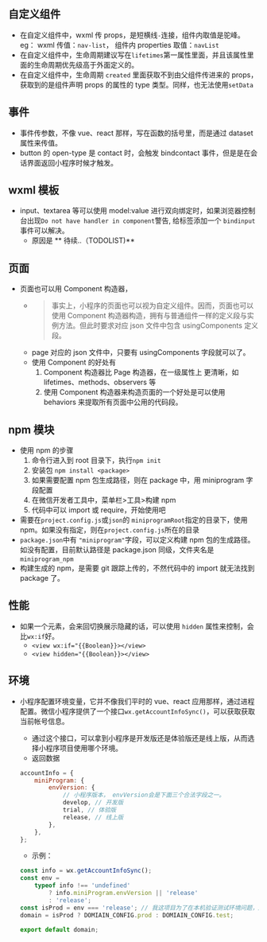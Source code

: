## 自定义组件

-   在自定义组件中，wxml 传 props，是短横线`-`连接，组件内取值是驼峰。eg： wxml 传值：`nav-list`， 组件内 properties 取值：`navList`
-   在自定义组件中，生命周期建议写在`lifetimes`第一属性里面，并且该属性里面的生命周期优先级高于外面定义的。
-   在自定义组件中，生命周期 `created` 里面获取不到由父组件传进来的 props，获取到的是组件声明 props 的属性的 type 类型。同样，也无法使用`setData`

## 事件

-   事件传参数，不像 vue、react 那样，写在函数的括号里，而是通过 dataset 属性来传值。
-   button 的 open-type 是 contact 时，会触发 bindcontact 事件，但是是在会话界面返回小程序时候才触发。

## wxml 模板

-   input、textarea 等可以使用 model:value 进行双向绑定时，如果浏览器控制台出现`Do not have handler in component`警告, 给标签添加一个 `bindinput`事件可以解决。
    -   原因是 ** 待续..（TODOLIST)**

## 页面

-   页面也可以用 Component 构造器，
    -   > 事实上，小程序的页面也可以视为自定义组件。因而，页面也可以使用 Component 构造器构造，拥有与普通组件一样的定义段与实例方法。但此时要求对应 json 文件中包含 usingComponents 定义段。
    -   page 对应的 json 文件中，只要有 usingComponents 字段就可以了。
    -   使用 Component 的好处有
        1. Component 构造器比 Page 构造器，在一级属性上 更清晰，如 lifetimes、methods、observers 等
        2. 使用 Component 构造器来构造页面的一个好处是可以使用 behaviors 来提取所有页面中公用的代码段。

## npm 模块

-   使用 npm 的步骤
    1. 命令行进入到 root 目录下，执行`npm init`
    2. 安装包 `npm install <package>`
    3. 如果需要配置 npm 包生成路径，则在 package 中，用 miniprogram 字段配置
    4. 在微信开发者工具中，菜单栏>工具>构建 npm
    5. 代码中可以 import 或 require，开始使用吧
-   需要在`project.config.js`或`json`的 `miniprogramRoot`指定的目录下，使用 npm。如果没有指定，则在`project.config.js`所在的目录
-   `package.json`中有 `"miniprogram"`字段，可以定义构建 npm 包的生成路径。如没有配置，目前默认路径是 package.json 同级，文件夹名是`miniprogram_npm`
-   构建生成的 npm，是需要 git 跟踪上传的，不然代码中的 import 就无法找到 package 了。

## 性能

-   如果一个元素，会来回切换展示隐藏的话，可以使用 `hidden` 属性来控制，会比`wx:if`好。
    -   `<view wx:if="{{Boolean}}></view>`
    -   `<view hidden="{{Boolean}}></view>`

## 环境

-   小程序配置环境变量，它并不像我们平时的 vue、react 应用那样，通过进程配置。微信小程序提供了一个接口`wx.getAccountInfoSync()`，可以获取获取当前帐号信息。

    -   通过这个接口，可以拿到小程序是开发版还是体验版还是线上版，从而选择小程序项目使用哪个环境。
    -   返回数据

    ```javascript
    accountInfo = {
        miniProgram: {
            envVersion: {
                // 小程序版本， envVersion会是下面三个合法字段之一。
                develop, // 开发版
                trial, // 体验版
                release, // 线上版
            },
        },
    };
    ```

    -   示例：

    ```javascript
    const info = wx.getAccountInfoSync();
    const env =
        typeof info !== 'undefined'
            ? info.miniProgram.envVersion || 'release'
            : 'release';
    const isProd = env === 'release'; // 我这项目为了在本机验证测试环境问题，所以只区分测试环境和线上环境。当然，可以把上面判断改一下，增加开发版和体验版的区别。
    domain = isProd ? DOMIAIN_CONFIG.prod : DOMIAIN_CONFIG.test;

    export default domain;
    ```
